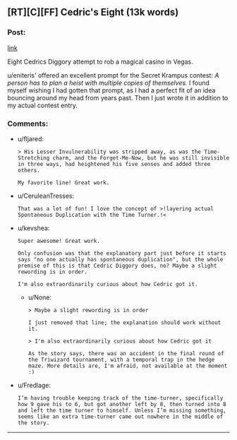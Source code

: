 ## [RT][C][FF] Cedric's Eight (13k words)

### Post:

[link](https://vi-fi.github.io/Cedric's%20Eight.html)

Eight Cedrics Diggory attempt to rob a magical casino in Vegas.

u/eniteris' offered an excellent prompt for the Secret Krampus contest:  *A person has to plan a heist with multiple copies of themselves.* I found myself wishing I had gotten that prompt, as I had a perfect fit of an idea bouncing around my head from years past. Then I just wrote it in addition to my actual contest entry.

### Comments:

- u/fljared:
  ```
  > His Lesser Invulnerability was stripped away, as was the Time-Stretching charm, and the Forget-Me-Now, but he was still invisible in three ways, had heightened his five senses and added three others.

  My favorite line! Great work.
  ```

- u/CeruleanTresses:
  ```
  That was a lot of fun! I love the concept of >!layering actual Spontaneous Duplication with the Time Turner.!<
  ```

- u/kevshea:
  ```
  Super awesome! Great work. 

  Only confusion was that the explanatory part just before it starts says "no one actually has spontaneous duplication", but the whole premise of this is that Cedric Diggory does, no? Maybe a slight rewording is in order. 

  I'm also extraordinarily curious about how Cedric got it.
  ```

  - u/None:
    ```
    > Maybe a slight rewording is in order

    I just removed that line; the explanation should work without it.

    > I'm also extraordinarily curious about how Cedric got it

    As the story says, there was an accident in the final round of the Triwizard tournament, with a temporal trap in the hedge maze. More details are, I'm afraid, not available at the moment :)
    ```

- u/Fredlage:
  ```
  I’m having trouble keeping track of the time-turner, specifically how 9 gave his to 6, but got another left by 8, then turned into 8 and left the time turner to himself. Unless I’m missing something, seems like an extra time-turner came out nowhere in the middle of the story.
  ```

---

